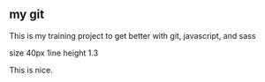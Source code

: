 ## my git

This is my training project to get better with git, javascript, and sass

size 40px
1ine height 1.3

This is nice.